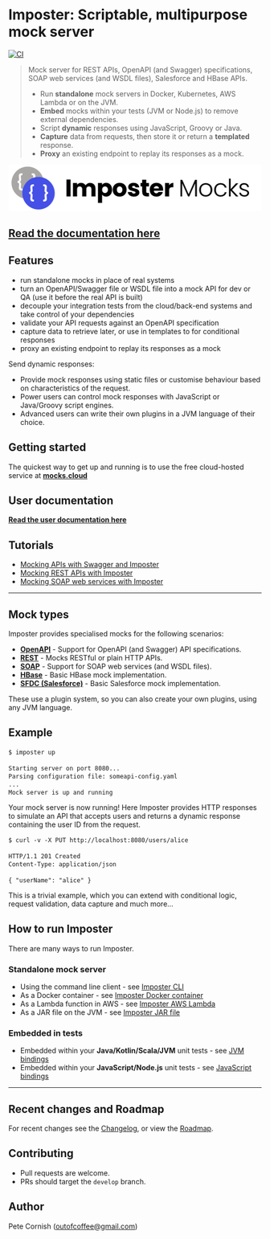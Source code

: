 # Imposter: Scriptable, multipurpose mock server

[![CI](https://github.com/outofcoffee/imposter/actions/workflows/ci.yaml/badge.svg)](https://github.com/outofcoffee/imposter/actions/workflows/ci.yaml)

> Mock server for REST APIs, OpenAPI (and Swagger) specifications, SOAP web services (and WSDL files), Salesforce and HBase APIs.
>
> - Run **standalone** mock servers in Docker, Kubernetes, AWS Lambda or on the JVM.
> - **Embed** mocks within your tests (JVM or Node.js) to remove external dependencies.
> - Script **dynamic** responses using JavaScript, Groovy or Java.
> - **Capture** data from requests, then store it or return a **templated** response.
> - **Proxy** an existing endpoint to replay its responses as a mock.

![Imposter logo](./docs/images/composite_logo13_cropped.png)

## [Read the documentation here](https://docs.imposter.sh/)

## Features

- run standalone mocks in place of real systems
- turn an OpenAPI/Swagger file or WSDL file into a mock API for dev or QA (use it before the real API is built)
- decouple your integration tests from the cloud/back-end systems and take control of your dependencies
- validate your API requests against an OpenAPI specification
- capture data to retrieve later, or use in templates to for conditional responses
- proxy an existing endpoint to replay its responses as a mock

Send dynamic responses:

- Provide mock responses using static files or customise behaviour based on characteristics of the request.
- Power users can control mock responses with JavaScript or Java/Groovy script engines.
- Advanced users can write their own plugins in a JVM language of their choice.

## Getting started

The quickest way to get up and running is to use the free cloud-hosted service at **[mocks.cloud](https://www.mocks.cloud)**

## User documentation

**[Read the user documentation here](https://docs.imposter.sh/)**

## Tutorials

- [Mocking APIs with Swagger and Imposter](https://medium.com/@outofcoffee/mocking-apis-with-swagger-and-imposter-3694bd1733c0)
- [Mocking REST APIs with Imposter](https://medium.com/@outofcoffee/mocking-apis-with-imposter-53bd908632e5)
- [Mocking SOAP web services with Imposter](https://medium.com/@outofcoffee/mocking-soap-web-services-with-imposter-da8e9666b5b4)

*****

## Mock types

Imposter provides specialised mocks for the following scenarios:

- **[OpenAPI](docs/openapi_plugin.md)** - Support for OpenAPI (and Swagger) API specifications.
- **[REST](docs/rest_plugin.md)** - Mocks RESTful or plain HTTP APIs.
- **[SOAP](docs/soap_plugin.md)** - Support for SOAP web services (and WSDL files).
- **[HBase](docs/hbase_plugin.md)** - Basic HBase mock implementation.
- **[SFDC (Salesforce)](docs/sfdc_plugin.md)** - Basic Salesforce mock implementation.

These use a plugin system, so you can also create your own plugins, using any JVM language.

## Example

```shell
$ imposter up

Starting server on port 8080...
Parsing configuration file: someapi-config.yaml
...
Mock server is up and running
```

Your mock server is now running! Here Imposter provides HTTP responses to simulate an API that accepts users and returns a dynamic response containing the user ID from the request.

```shell
$ curl -v -X PUT http://localhost:8080/users/alice

HTTP/1.1 201 Created
Content-Type: application/json

{ "userName": "alice" }
```

This is a trivial example, which you can extend with conditional logic, request validation, data capture and much more... 

## How to run Imposter

There are many ways to run Imposter.

### Standalone mock server

- Using the command line client - see [Imposter CLI](./docs/run_imposter_cli.md)
- As a Docker container - see [Imposter Docker container](./docs/run_imposter_docker.md)
- As a Lambda function in AWS - see [Imposter AWS Lambda](./docs/run_imposter_aws_lambda.md)
- As a JAR file on the JVM - see [Imposter JAR file](./docs/run_imposter_jar.md)

### Embedded in tests

- Embedded within your **Java/Kotlin/Scala/JVM** unit tests - see [JVM bindings](./docs/embed_jvm.md)
- Embedded within your **JavaScript/Node.js** unit tests - see [JavaScript bindings](https://github.com/gatehill/imposter-js)

---

## Recent changes and Roadmap
  
For recent changes see the [Changelog](CHANGELOG.md), or view the [Roadmap](docs/roadmap.md).

## Contributing

- Pull requests are welcome.
- PRs should target the `develop` branch.

## Author

Pete Cornish (outofcoffee@gmail.com)
